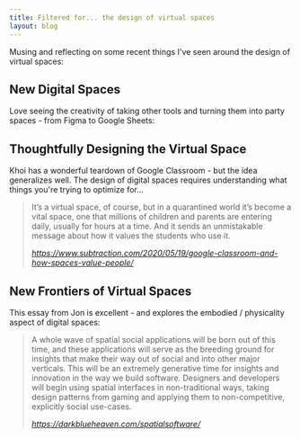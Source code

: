 ```yaml
---
title: Filtered for... the design of virtual spaces
layout: blog
---
```


Musing and reflecting on some recent things I've seen around the design of virtual spaces:

## New Digital Spaces

Love seeing the creativity of taking other tools and turning them into party spaces - from Figma to Google Sheets:

<blockquote class='twitter-tweet' data-conversation='none'><a href='https://twitter.com/shannonrhee/status/1263162328989622273'></a></blockquote> <script async src='https://platform.twitter.com/widgets.js' charset='utf-8'></script>

<blockquote class='twitter-tweet' data-conversation='none'><a href='https://twitter.com/tigershungry/status/1256912508943728640'></a></blockquote> <script async src='https://platform.twitter.com/widgets.js' charset='utf-8'></script>

## Thoughtfully Designing the Virtual Space

Khoi has a wonderful teardown of Google Classroom - but the idea generalizes well. The design of digital spaces requires understanding what things you're trying to optimize for...

<blockquote class="quoteback" data-title="Google Classroom and How Spaces Value People + Subtraction.com" data-author="Khoi Vin" cite="https://www.subtraction.com/2020/05/19/google-classroom-and-how-spaces-value-people/">
<p>It’s a virtual space, of course, but in a quarantined world it’s become a vital space, one that millions of children and parents are entering daily, usually for hours at a time. And it sends an unmistakable message about how it values the students who use it.</p>
<footer> <cite><a href="https://www.subtraction.com/2020/05/19/google-classroom-and-how-spaces-value-people/">https://www.subtraction.com/2020/05/19/google-classroom-and-how-spaces-value-people/</a></cite></footer>
<script note="REPLACE WITH REAL SCRIPT" src="https://cdn.jsdelivr.net/gh/sepiabrown/Citations-Magic@tom-branch/quoteback.js"></script>
</blockquote>

## New Frontiers of Virtual Spaces

This essay from Jon is excellent - and explores the embodied / physicality aspect of digital spaces:

<blockquote class="quoteback" data-title="Spatial Software" data-author="John Palmer" cite="https://darkblueheaven.com/spatialsoftware/">
<p>A whole wave of spatial social applications will be born out of this time, and these applications will serve as the breeding ground for insights that make their way out of social and into other major verticals. This will be an extremely generative time for insights and innovation in the way we build software. Designers and developers will begin using spatial interfaces in non-traditional ways, taking design patterns from gaming and applying them to non-competitive, explicitly social use-cases.</p>
<footer> <cite><a href="https://darkblueheaven.com/spatialsoftware/">https://darkblueheaven.com/spatialsoftware/</a></cite></footer>
<script note="REPLACE WITH REAL SCRIPT" src="https://cdn.jsdelivr.net/gh/sepiabrown/Citations-Magic@tom-branch/quoteback.js"></script>
</blockquote>